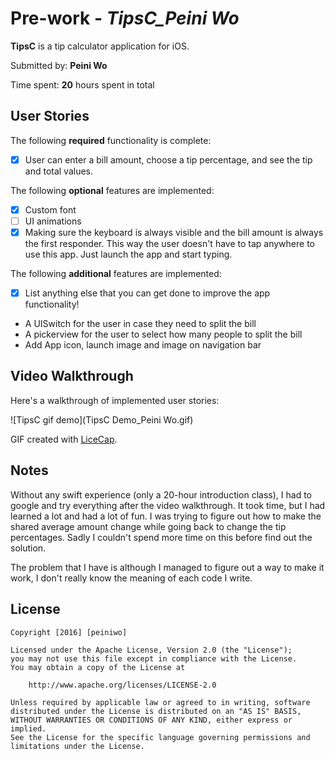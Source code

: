 # Pre-work - *TipsC_Peini Wo*

**TipsC** is a tip calculator application for iOS.

Submitted by: **Peini Wo**

Time spent: **20** hours spent in total

## User Stories

The following **required** functionality is complete:
* [X] User can enter a bill amount, choose a tip percentage, and see the tip and total values.

The following **optional** features are implemented:
* [X] Custom font
* [ ] UI animations
* [X] Making sure the keyboard is always visible and the bill amount is always the first responder. This way the user doesn't have to tap anywhere to use this app. Just launch the app and start typing.

The following **additional** features are implemented:

- [X] List anything else that you can get done to improve the app functionality!

- A UISwitch for the user in case they need to split the bill
- A pickerview for the user to select how many people to split the bill
- Add App icon, launch image and image on navigation bar

## Video Walkthrough 

Here's a walkthrough of implemented user stories:

![TipsC gif demo](TipsC Demo_Peini Wo.gif)

GIF created with [LiceCap](http://www.cockos.com/licecap/).

## Notes

Without any swift experience (only a 20-hour introduction class), I had to google and try everything after the video walkthrough.
It took time, but I had learned a lot and had a lot of fun.
I was trying to figure out how to make the shared average amount change while going back to change the tip percentages.
Sadly I couldn't spend more time on this before find out the solution.

The problem that I have is although I managed to figure out a way to make it work, I don't really know the meaning of each code I write.


## License

    Copyright [2016] [peiniwo]

    Licensed under the Apache License, Version 2.0 (the "License");
    you may not use this file except in compliance with the License.
    You may obtain a copy of the License at

        http://www.apache.org/licenses/LICENSE-2.0

    Unless required by applicable law or agreed to in writing, software
    distributed under the License is distributed on an "AS IS" BASIS,
    WITHOUT WARRANTIES OR CONDITIONS OF ANY KIND, either express or implied.
    See the License for the specific language governing permissions and
    limitations under the License.




